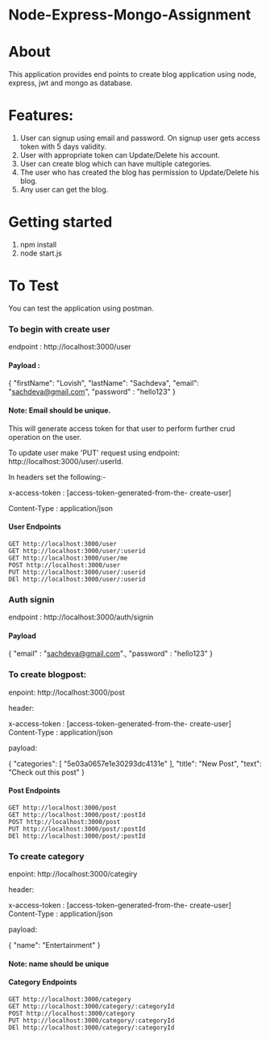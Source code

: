 # Node-Express-Mongo-Assignment

# About

This application provides end points to create blog application using node, express, jwt and mongo as database. 

# Features:

1. User can signup using email and password. On signup user gets access token with 5 days validity.
2. User with appropriate token can Update/Delete his account.
3. User can create blog which can have multiple categories.
4. The user who has created the blog has permission to Update/Delete his blog.
5. Any user can get the blog.


# Getting started
1. npm install
2. node start.js

# To Test
You can test the application using postman.

### To begin with create user

endpoint : http://localhost:3000/user

#### Payload :

{
	"firstName": "Lovish",
	"lastName": "Sachdeva",
	"email": "sachdeva@gmail.com",
	"password" : "hello123"
}

#### Note: Email should be unique.

This will generate access token for that user to perform further crud operation on the user.

To update user make 'PUT' request using endpoint:  http://localhost:3000/user/:userId.

In headers set the following:-

x-access-token :  [access-token-generated-from-the- create-user]

Content-Type : application/json

#### User Endpoints
	GET http://localhost:3000/user
	GET http://localhost:3000/user/:userid
	GET http://localhost:3000/user/me
	POST http://localhost:3000/user
	PUT http://localhost:3000/user/:userid
	DEl http://localhost:3000/user/:userid

### Auth signin

endpoint : http://localhost:3000/auth/signin

#### Payload

{
   "email" : "sachdeva@gmail.com".,
   "password" : "hello123"
}


### To create blogpost:

enpoint: http://localhost:3000/post

header: 

x-access-token :  [access-token-generated-from-the- create-user]
Content-Type : application/json

payload:

  {
     "categories": [
           "5e03a0657e1e30293dc4131e"
      ],
      "title": "New Post",
     "text": "Check out this post"
  }
  
#### Post Endpoints
	GET http://localhost:3000/post
	GET http://localhost:3000/post/:postId
	POST http://localhost:3000/post
	PUT http://localhost:3000/post/:postId
	DEl http://localhost:3000/post/:postId

### To create category

enpoint: http://localhost:3000/categiry

header: 

x-access-token :  [access-token-generated-from-the- create-user]
Content-Type : application/json

payload:

  {
     "name": "Entertainment"
  }
  
#### Note: name should be unique

#### Category Endpoints
	GET http://localhost:3000/category
	GET http://localhost:3000/category/:categoryId
	POST http://localhost:3000/category
	PUT http://localhost:3000/category/:categoryId
	DEl http://localhost:3000/category/:categoryId
